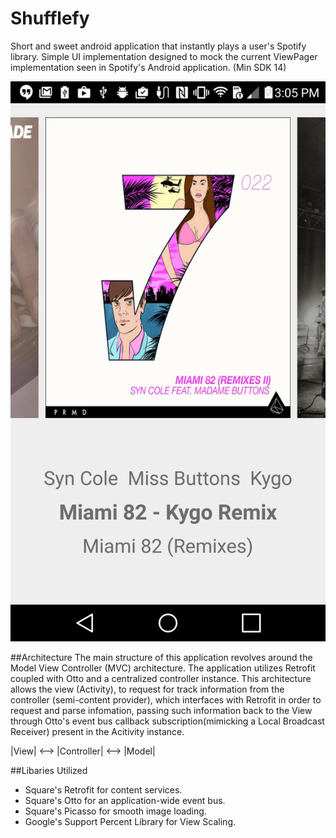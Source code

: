 # Shufflefy
Short and sweet android application that instantly plays a user's Spotify library. Simple UI implementation designed to mock the current ViewPager implementation seen in Spotify's Android application. (Min SDK 14)

![Alt text](https://github.com/ekamp/Shufflefy/blob/master/sampleScreen.png "Application Screenshot")

##Architecture
The main structure of this application revolves around the Model View Controller (MVC) architecture. The application utilizes Retrofit coupled with Otto and a centralized controller instance. This architecture allows the view (Activity), to request for track information from the controller (semi-content provider), which interfaces with Retrofit in order to request and parse infomation, passing such information back to the View through Otto's event bus callback subscription(mimicking a Local Broadcast Receiver) present in the Acitivity instance.

|View| <--> |Controller| <--> |Model|

##Libaries Utilized 
- Square's Retrofit for content services.
- Square's Otto for an application-wide event bus.
- Square's Picasso for smooth image loading.
- Google's Support Percent Library for View Scaling.
